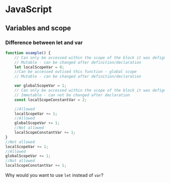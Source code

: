 # JavaScript

## Variables and scope

### Difference between let and var

```javascript
function example() {
	// Can only be accessed within the scope of the block it was defigned in - block scope
	// Mutable - can be changed after definition/declaration
	let localScopeVar = 0;
	//Can be accessed outised this function - global scope
	// Mutable - can be changed after definition/declaration

	var globalScopeVar = 1;
	// Can only be accessed within the scope of the block it was defigned in - block scope
	// Immutable - can not be changed after declaration
	const localScopeConstantVar = 2;

	//Allowed
	localScopeVar += 1;
	//Allowed
	globalScopeVar += 1;
	//Not allowed
	localScopeConstantVar += 1;
}
//Not allowed
localScopeVar += 1;
//Allowed
globalScopeVar += 1;
//Not allowed
localScopeConstantVar += 1;
```

Why would you want to use `let` instead of `var`?
